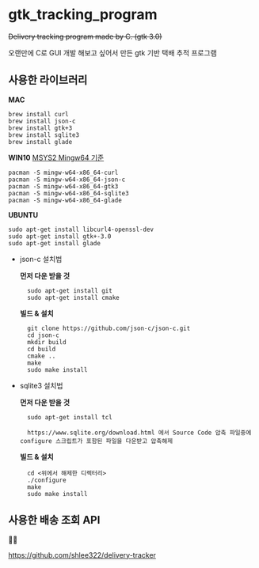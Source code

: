 # gtk_tracking_program
~~Delivery tracking program made by C. (gtk 3.0)~~

오랜만에 C로 GUI 개발 해보고 싶어서 만든 gtk 기반 택배 추적 프로그램

## 사용한 라이브러리

__MAC__

    brew install curl
    brew install json-c
    brew install gtk+3
    brew install sqlite3
    brew install glade
    
__WIN10__
[MSYS2 Mingw64 기준](https://www.msys2.org)

    pacman -S mingw-w64-x86_64-curl
    pacman -S mingw-w64-x86_64-json-c
    pacman -S mingw-w64-x86_64-gtk3
    pacman -S mingw-w64-x86_64-sqlite3
    pacman -S mingw-w64-x86_64-glade

__UBUNTU__

    sudo apt-get install libcurl4-openssl-dev
    sudo apt-get install gtk+-3.0
    sudo apt-get install glade

* json-c 설치법

    __먼저 다운 받을 것__

        sudo apt-get install git
        sudo apt-get install cmake

    __빌드 & 설치__

        git clone https://github.com/json-c/json-c.git
        cd json-c
        mkdir build
        cd build
        cmake ..
        make
        sudo make install

* sqlite3 설치법

    __먼저 다운 받을 것__
    
        sudo apt-get install tcl

        https://www.sqlite.org/download.html 에서 Source Code 압축 파일중에 configure 스크립트가 포함된 파일을 다운받고 압축해제

    __빌드 & 설치__

        cd <위에서 해제한 디렉터리>
        ./configure
        make
        sudo make install

## 사용한 배송 조회 API

🙇‍♂️

https://github.com/shlee322/delivery-tracker
